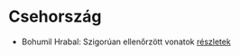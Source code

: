 # Csehország

- Bohumil Hrabal: Szigorúan ellenőrzött vonatok [részletek](_details/%7Bopf.creator%7D.md#id_449)